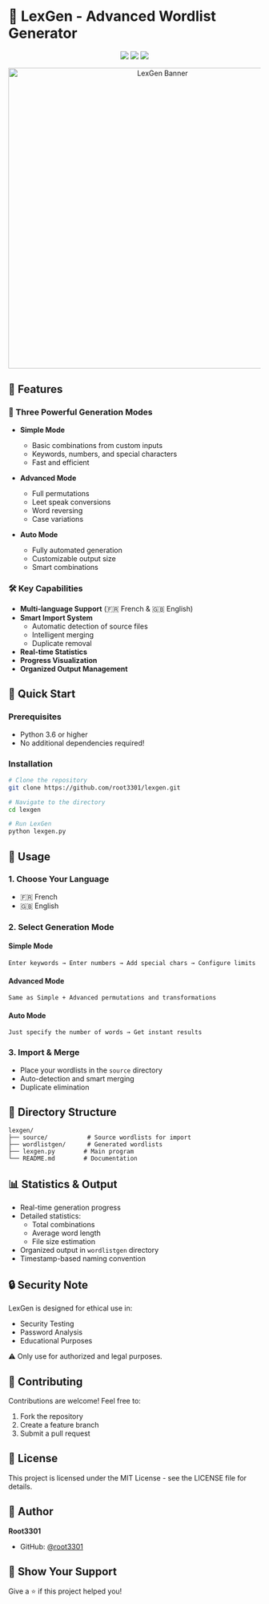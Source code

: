# 🔐 LexGen - Advanced Wordlist Generator

<div align="center">
  <img src="https://img.shields.io/badge/Python-3.6+-blue.svg"/>
  <img src="https://img.shields.io/badge/License-MIT-green.svg"/>
  <img src="https://img.shields.io/badge/Version-1.0.0-red.svg"/>
</div>

<p align="center">
  <img width="600" src="https://raw.githubusercontent.com/root3301/lexgen/main/assets/banner.png" alt="LexGen Banner">
</p>

## 🌟 Features

### 🚀 Three Powerful Generation Modes

- **Simple Mode**
  - Basic combinations from custom inputs
  - Keywords, numbers, and special characters
  - Fast and efficient

- **Advanced Mode**
  - Full permutations
  - Leet speak conversions
  - Word reversing
  - Case variations

- **Auto Mode**
  - Fully automated generation
  - Customizable output size
  - Smart combinations

### 🛠 Key Capabilities

- **Multi-language Support** (🇫🇷 French & 🇬🇧 English)
- **Smart Import System**
  - Automatic detection of source files
  - Intelligent merging
  - Duplicate removal
- **Real-time Statistics**
- **Progress Visualization**
- **Organized Output Management**

## 🚀 Quick Start

### Prerequisites

- Python 3.6 or higher
- No additional dependencies required!

### Installation

```bash
# Clone the repository
git clone https://github.com/root3301/lexgen.git

# Navigate to the directory
cd lexgen

# Run LexGen
python lexgen.py
```

## 📖 Usage

### 1. Choose Your Language
- 🇫🇷 French
- 🇬🇧 English

### 2. Select Generation Mode

#### Simple Mode
```plaintext
Enter keywords → Enter numbers → Add special chars → Configure limits
```

#### Advanced Mode
```plaintext
Same as Simple + Advanced permutations and transformations
```

#### Auto Mode
```plaintext
Just specify the number of words → Get instant results
```

### 3. Import & Merge
- Place your wordlists in the `source` directory
- Auto-detection and smart merging
- Duplicate elimination

## 📁 Directory Structure

```plaintext
lexgen/
├── source/           # Source wordlists for import
├── wordlistgen/      # Generated wordlists
├── lexgen.py        # Main program
└── README.md        # Documentation
```

## 📊 Statistics & Output

- Real-time generation progress
- Detailed statistics:
  - Total combinations
  - Average word length
  - File size estimation
- Organized output in `wordlistgen` directory
- Timestamp-based naming convention

## 🔒 Security Note

LexGen is designed for ethical use in:
- Security Testing
- Password Analysis
- Educational Purposes

⚠️ Only use for authorized and legal purposes.

## 🤝 Contributing

Contributions are welcome! Feel free to:
1. Fork the repository
2. Create a feature branch
3. Submit a pull request

## 📜 License

This project is licensed under the MIT License - see the LICENSE file for details.

## 👤 Author

**Root3301**
- GitHub: [@root3301](https://github.com/root3301)

## 🌟 Show Your Support

Give a ⭐️ if this project helped you!